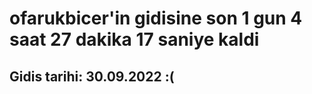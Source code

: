 # ofarukbicer'in gidisine son 1 gun 4 saat 27 dakika 17 saniye kaldi

## Gidis tarihi: 30.09.2022 :(